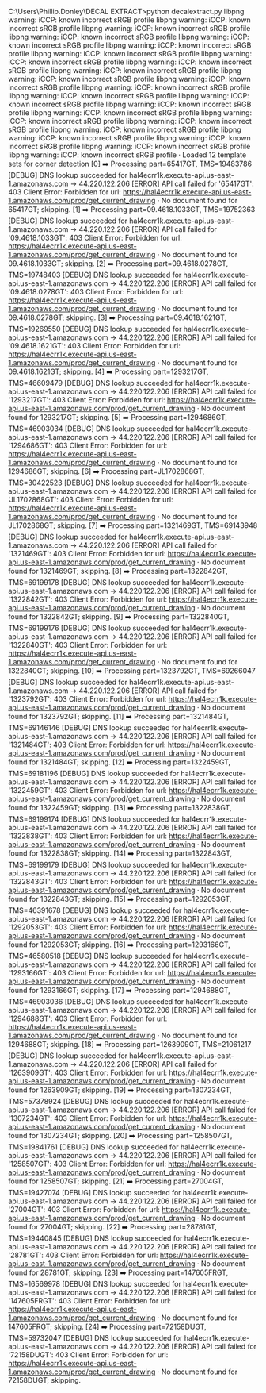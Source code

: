 C:\Users\Phillip.Donley\DECAL EXTRACT>python decalextract.py
libpng warning: iCCP: known incorrect sRGB profile
libpng warning: iCCP: known incorrect sRGB profile
libpng warning: iCCP: known incorrect sRGB profile
libpng warning: iCCP: known incorrect sRGB profile
libpng warning: iCCP: known incorrect sRGB profile
libpng warning: iCCP: known incorrect sRGB profile
libpng warning: iCCP: known incorrect sRGB profile
libpng warning: iCCP: known incorrect sRGB profile
libpng warning: iCCP: known incorrect sRGB profile
libpng warning: iCCP: known incorrect sRGB profile
libpng warning: iCCP: known incorrect sRGB profile
libpng warning: iCCP: known incorrect sRGB profile
libpng warning: iCCP: known incorrect sRGB profile
libpng warning: iCCP: known incorrect sRGB profile
libpng warning: iCCP: known incorrect sRGB profile
libpng warning: iCCP: known incorrect sRGB profile
libpng warning: iCCP: known incorrect sRGB profile
libpng warning: iCCP: known incorrect sRGB profile
libpng warning: iCCP: known incorrect sRGB profile
libpng warning: iCCP: known incorrect sRGB profile
libpng warning: iCCP: known incorrect sRGB profile
libpng warning: iCCP: known incorrect sRGB profile
libpng warning: iCCP: known incorrect sRGB profile
libpng warning: iCCP: known incorrect sRGB profile
· Loaded 12 template sets for corner detection
[0] ➡️ Processing part=65417GT, TMS=19483786
[DEBUG] DNS lookup succeeded for hal4ecrr1k.execute-api.us-east-1.amazonaws.com → 44.220.122.206
[ERROR] API call failed for '65417GT': 403 Client Error: Forbidden for url: https://hal4ecrr1k.execute-api.us-east-1.amazonaws.com/prod/get_current_drawing
    · No document found for 65417GT; skipping.
[1] ➡️ Processing part=09.4618.1033GT, TMS=19752363
[DEBUG] DNS lookup succeeded for hal4ecrr1k.execute-api.us-east-1.amazonaws.com → 44.220.122.206
[ERROR] API call failed for '09.4618.1033GT': 403 Client Error: Forbidden for url: https://hal4ecrr1k.execute-api.us-east-1.amazonaws.com/prod/get_current_drawing
    · No document found for 09.4618.1033GT; skipping.
[2] ➡️ Processing part=09.4618.0278GT, TMS=19748403
[DEBUG] DNS lookup succeeded for hal4ecrr1k.execute-api.us-east-1.amazonaws.com → 44.220.122.206
[ERROR] API call failed for '09.4618.0278GT': 403 Client Error: Forbidden for url: https://hal4ecrr1k.execute-api.us-east-1.amazonaws.com/prod/get_current_drawing
    · No document found for 09.4618.0278GT; skipping.
[3] ➡️ Processing part=09.4618.1621GT, TMS=19269550
[DEBUG] DNS lookup succeeded for hal4ecrr1k.execute-api.us-east-1.amazonaws.com → 44.220.122.206
[ERROR] API call failed for '09.4618.1621GT': 403 Client Error: Forbidden for url: https://hal4ecrr1k.execute-api.us-east-1.amazonaws.com/prod/get_current_drawing
    · No document found for 09.4618.1621GT; skipping.
[4] ➡️ Processing part=1293217GT, TMS=46609479
[DEBUG] DNS lookup succeeded for hal4ecrr1k.execute-api.us-east-1.amazonaws.com → 44.220.122.206
[ERROR] API call failed for '1293217GT': 403 Client Error: Forbidden for url: https://hal4ecrr1k.execute-api.us-east-1.amazonaws.com/prod/get_current_drawing
    · No document found for 1293217GT; skipping.
[5] ➡️ Processing part=1294686GT, TMS=46903034
[DEBUG] DNS lookup succeeded for hal4ecrr1k.execute-api.us-east-1.amazonaws.com → 44.220.122.206
[ERROR] API call failed for '1294686GT': 403 Client Error: Forbidden for url: https://hal4ecrr1k.execute-api.us-east-1.amazonaws.com/prod/get_current_drawing
    · No document found for 1294686GT; skipping.
[6] ➡️ Processing part=JL1702868GT, TMS=30422523
[DEBUG] DNS lookup succeeded for hal4ecrr1k.execute-api.us-east-1.amazonaws.com → 44.220.122.206
[ERROR] API call failed for 'JL1702868GT': 403 Client Error: Forbidden for url: https://hal4ecrr1k.execute-api.us-east-1.amazonaws.com/prod/get_current_drawing
    · No document found for JL1702868GT; skipping.
[7] ➡️ Processing part=1321469GT, TMS=69143948
[DEBUG] DNS lookup succeeded for hal4ecrr1k.execute-api.us-east-1.amazonaws.com → 44.220.122.206
[ERROR] API call failed for '1321469GT': 403 Client Error: Forbidden for url: https://hal4ecrr1k.execute-api.us-east-1.amazonaws.com/prod/get_current_drawing
    · No document found for 1321469GT; skipping.
[8] ➡️ Processing part=1322842GT, TMS=69199178
[DEBUG] DNS lookup succeeded for hal4ecrr1k.execute-api.us-east-1.amazonaws.com → 44.220.122.206
[ERROR] API call failed for '1322842GT': 403 Client Error: Forbidden for url: https://hal4ecrr1k.execute-api.us-east-1.amazonaws.com/prod/get_current_drawing
    · No document found for 1322842GT; skipping.
[9] ➡️ Processing part=1322840GT, TMS=69199176
[DEBUG] DNS lookup succeeded for hal4ecrr1k.execute-api.us-east-1.amazonaws.com → 44.220.122.206
[ERROR] API call failed for '1322840GT': 403 Client Error: Forbidden for url: https://hal4ecrr1k.execute-api.us-east-1.amazonaws.com/prod/get_current_drawing
    · No document found for 1322840GT; skipping.
[10] ➡️ Processing part=1323792GT, TMS=69266047
[DEBUG] DNS lookup succeeded for hal4ecrr1k.execute-api.us-east-1.amazonaws.com → 44.220.122.206
[ERROR] API call failed for '1323792GT': 403 Client Error: Forbidden for url: https://hal4ecrr1k.execute-api.us-east-1.amazonaws.com/prod/get_current_drawing
    · No document found for 1323792GT; skipping.
[11] ➡️ Processing part=1321484GT, TMS=69146146
[DEBUG] DNS lookup succeeded for hal4ecrr1k.execute-api.us-east-1.amazonaws.com → 44.220.122.206
[ERROR] API call failed for '1321484GT': 403 Client Error: Forbidden for url: https://hal4ecrr1k.execute-api.us-east-1.amazonaws.com/prod/get_current_drawing
    · No document found for 1321484GT; skipping.
[12] ➡️ Processing part=1322459GT, TMS=69181196
[DEBUG] DNS lookup succeeded for hal4ecrr1k.execute-api.us-east-1.amazonaws.com → 44.220.122.206
[ERROR] API call failed for '1322459GT': 403 Client Error: Forbidden for url: https://hal4ecrr1k.execute-api.us-east-1.amazonaws.com/prod/get_current_drawing
    · No document found for 1322459GT; skipping.
[13] ➡️ Processing part=1322838GT, TMS=69199174
[DEBUG] DNS lookup succeeded for hal4ecrr1k.execute-api.us-east-1.amazonaws.com → 44.220.122.206
[ERROR] API call failed for '1322838GT': 403 Client Error: Forbidden for url: https://hal4ecrr1k.execute-api.us-east-1.amazonaws.com/prod/get_current_drawing
    · No document found for 1322838GT; skipping.
[14] ➡️ Processing part=1322843GT, TMS=69199179
[DEBUG] DNS lookup succeeded for hal4ecrr1k.execute-api.us-east-1.amazonaws.com → 44.220.122.206
[ERROR] API call failed for '1322843GT': 403 Client Error: Forbidden for url: https://hal4ecrr1k.execute-api.us-east-1.amazonaws.com/prod/get_current_drawing
    · No document found for 1322843GT; skipping.
[15] ➡️ Processing part=1292053GT, TMS=46391678
[DEBUG] DNS lookup succeeded for hal4ecrr1k.execute-api.us-east-1.amazonaws.com → 44.220.122.206
[ERROR] API call failed for '1292053GT': 403 Client Error: Forbidden for url: https://hal4ecrr1k.execute-api.us-east-1.amazonaws.com/prod/get_current_drawing
    · No document found for 1292053GT; skipping.
[16] ➡️ Processing part=1293166GT, TMS=46580518
[DEBUG] DNS lookup succeeded for hal4ecrr1k.execute-api.us-east-1.amazonaws.com → 44.220.122.206
[ERROR] API call failed for '1293166GT': 403 Client Error: Forbidden for url: https://hal4ecrr1k.execute-api.us-east-1.amazonaws.com/prod/get_current_drawing
    · No document found for 1293166GT; skipping.
[17] ➡️ Processing part=1294688GT, TMS=46903036
[DEBUG] DNS lookup succeeded for hal4ecrr1k.execute-api.us-east-1.amazonaws.com → 44.220.122.206
[ERROR] API call failed for '1294688GT': 403 Client Error: Forbidden for url: https://hal4ecrr1k.execute-api.us-east-1.amazonaws.com/prod/get_current_drawing
    · No document found for 1294688GT; skipping.
[18] ➡️ Processing part=1263909GT, TMS=21061217
[DEBUG] DNS lookup succeeded for hal4ecrr1k.execute-api.us-east-1.amazonaws.com → 44.220.122.206
[ERROR] API call failed for '1263909GT': 403 Client Error: Forbidden for url: https://hal4ecrr1k.execute-api.us-east-1.amazonaws.com/prod/get_current_drawing
    · No document found for 1263909GT; skipping.
[19] ➡️ Processing part=1307234GT, TMS=57378924
[DEBUG] DNS lookup succeeded for hal4ecrr1k.execute-api.us-east-1.amazonaws.com → 44.220.122.206
[ERROR] API call failed for '1307234GT': 403 Client Error: Forbidden for url: https://hal4ecrr1k.execute-api.us-east-1.amazonaws.com/prod/get_current_drawing
    · No document found for 1307234GT; skipping.
[20] ➡️ Processing part=1258507GT, TMS=19841761
[DEBUG] DNS lookup succeeded for hal4ecrr1k.execute-api.us-east-1.amazonaws.com → 44.220.122.206
[ERROR] API call failed for '1258507GT': 403 Client Error: Forbidden for url: https://hal4ecrr1k.execute-api.us-east-1.amazonaws.com/prod/get_current_drawing
    · No document found for 1258507GT; skipping.
[21] ➡️ Processing part=27004GT, TMS=19427074
[DEBUG] DNS lookup succeeded for hal4ecrr1k.execute-api.us-east-1.amazonaws.com → 44.220.122.206
[ERROR] API call failed for '27004GT': 403 Client Error: Forbidden for url: https://hal4ecrr1k.execute-api.us-east-1.amazonaws.com/prod/get_current_drawing
    · No document found for 27004GT; skipping.
[22] ➡️ Processing part=28781GT, TMS=19440845
[DEBUG] DNS lookup succeeded for hal4ecrr1k.execute-api.us-east-1.amazonaws.com → 44.220.122.206
[ERROR] API call failed for '28781GT': 403 Client Error: Forbidden for url: https://hal4ecrr1k.execute-api.us-east-1.amazonaws.com/prod/get_current_drawing
    · No document found for 28781GT; skipping.
[23] ➡️ Processing part=147605FRGT, TMS=16569978
[DEBUG] DNS lookup succeeded for hal4ecrr1k.execute-api.us-east-1.amazonaws.com → 44.220.122.206
[ERROR] API call failed for '147605FRGT': 403 Client Error: Forbidden for url: https://hal4ecrr1k.execute-api.us-east-1.amazonaws.com/prod/get_current_drawing
    · No document found for 147605FRGT; skipping.
[24] ➡️ Processing part=72158DUGT, TMS=59732047
[DEBUG] DNS lookup succeeded for hal4ecrr1k.execute-api.us-east-1.amazonaws.com → 44.220.122.206
[ERROR] API call failed for '72158DUGT': 403 Client Error: Forbidden for url: https://hal4ecrr1k.execute-api.us-east-1.amazonaws.com/prod/get_current_drawing
    · No document found for 72158DUGT; skipping.
